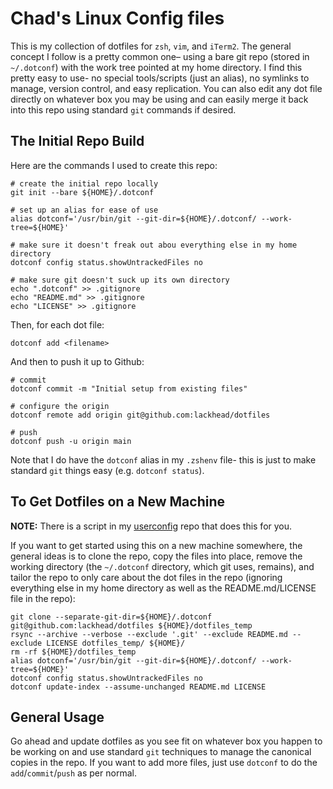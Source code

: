 # Chad's Linux Config files

This is my collection of dotfiles for `zsh`, `vim`, and `iTerm2`. The general concept I follow is a pretty common one– using a bare git repo (stored in `~/.dotconf`) with the work tree pointed at my home directory. I find this pretty easy to use- no special tools/scripts (just an alias), no symlinks to manage, version control, and easy replication. You can also edit any dot file directly on whatever box you may be using and can easily merge it back into this repo using standard `git` commands if desired.  

## The Initial Repo Build
Here are the commands I used to create this repo: 
```
# create the initial repo locally
git init --bare ${HOME}/.dotconf

# set up an alias for ease of use
alias dotconf='/usr/bin/git --git-dir=${HOME}/.dotconf/ --work-tree=${HOME}'

# make sure it doesn't freak out abou everything else in my home directory
dotconf config status.showUntrackedFiles no

# make sure git doesn't suck up its own directory
echo ".dotconf" >> .gitignore
echo "README.md" >> .gitignore
echo "LICENSE" >> .gitignore
```
Then, for each dot file: 
```
dotconf add <filename>
```
And then to push it up to Github:
```
# commit
dotconf commit -m "Initial setup from existing files"

# configure the origin
dotconf remote add origin git@github.com:lackhead/dotfiles

# push
dotconf push -u origin main
```
Note that I do have the `dotconf` alias in my `.zshenv` file- this is just to make standard `git` things easy (e.g. `dotconf status`).


## To Get Dotfiles on a New Machine

**NOTE:** There is a script in my [userconfig](http://www.github.com/lackhead/userconfig) repo that does this for you. 

If you want to get started using this on a new machine somewhere, the general ideas is to clone the repo, copy the files into place, remove the working directory (the `~/.dotconf` directory, which git uses, remains), and tailor the repo to only care about the dot files in the repo (ignoring everything else in my home directory as well as the README.md/LICENSE file in the repo): 
```
git clone --separate-git-dir=${HOME}/.dotconf git@github.com:lackhead/dotfiles ${HOME}/dotfiles_temp
rsync --archive --verbose --exclude '.git' --exclude README.md --exclude LICENSE dotfiles_temp/ ${HOME}/
rm -rf ${HOME}/dotfiles_temp
alias dotconf='/usr/bin/git --git-dir=${HOME}/.dotconf/ --work-tree=${HOME}'
dotconf config status.showUntrackedFiles no
dotconf update-index --assume-unchanged README.md LICENSE
```

## General Usage
Go ahead and update dotfiles as you see fit on whatever box you happen to be working on and use standard `git` techniques to manage the canonical copies in the repo. If you want to add more files, just use `dotconf` to do the `add`/`commit`/`push` as per normal. 
